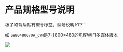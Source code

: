 # 产品规格型号说明
板子的背后贴有型号标签，型号说明如下：

如 `SW80480070A_CWM`是7寸800*480的电容WIFI多媒体版本

![](https://ae01.alicdn.com/kf/HTB1V0ynNCzqK1RjSZFjq6zlCFXaA.jpg)